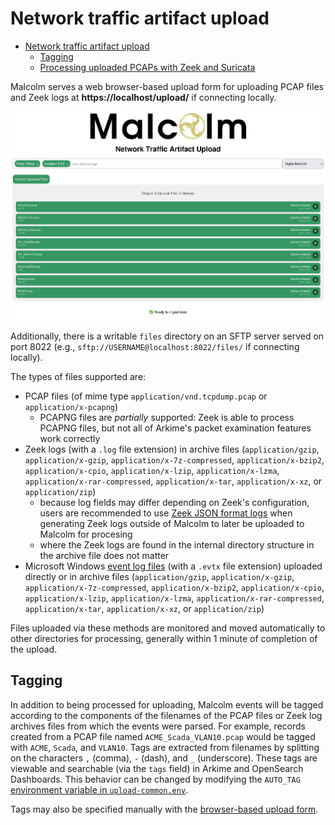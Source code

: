 # <a name="Upload"></a>Network traffic artifact upload

* [Network traffic artifact upload](#Upload)
    - [Tagging](#Tagging)
    - [Processing uploaded PCAPs with Zeek and Suricata](#UploadPCAPProcessors)

Malcolm serves a web browser-based upload form for uploading PCAP files and Zeek logs at **https://localhost/upload/** if connecting locally.

![Network traffic artifact upload](./images/screenshots/malcolm_upload.png)

Additionally, there is a writable `files` directory on an SFTP server served on port 8022 (e.g., `sftp://USERNAME@localhost:8022/files/` if connecting locally).

The types of files supported are:

* PCAP files (of mime type `application/vnd.tcpdump.pcap` or `application/x-pcapng`)
    - PCAPNG files are *partially* supported: Zeek is able to process PCAPNG files, but not all of Arkime's packet examination features work correctly
* Zeek logs (with a `.log` file extension) in archive files (`application/gzip`, `application/x-gzip`, `application/x-7z-compressed`, `application/x-bzip2`, `application/x-cpio`, `application/x-lzip`, `application/x-lzma`, `application/x-rar-compressed`, `application/x-tar`, `application/x-xz`, or `application/zip`)
    - because log fields may differ depending on Zeek's configuration, users are recommended to use [Zeek JSON format logs](https://docs.zeek.org/en/master/log-formats.html#zeek-json-format-logs) when generating Zeek logs outside of Malcolm to later be uploaded to Malcolm for procesing
    - where the Zeek logs are found in the internal directory structure in the archive file does not matter
* Microsoft Windows [event log files](https://learn.microsoft.com/en-us/windows/win32/eventlog/event-log-file-format) (with a `.evtx` file extension) uploaded directly or in archive files (`application/gzip`, `application/x-gzip`, `application/x-7z-compressed`, `application/x-bzip2`, `application/x-cpio`, `application/x-lzip`, `application/x-lzma`, `application/x-rar-compressed`, `application/x-tar`, `application/x-xz`, or `application/zip`)

Files uploaded via these methods are monitored and moved automatically to other directories for processing, generally within 1 minute of completion of the upload.

## <a name="Tagging"></a>Tagging

In addition to being processed for uploading, Malcolm events will be tagged according to the components of the filenames of the PCAP files or Zeek log archives files from which the events were parsed. For example, records created from a PCAP file named `ACME_Scada_VLAN10.pcap` would be tagged with `ACME`, `Scada`, and `VLAN10`. Tags are extracted from filenames by splitting on the characters `,` (comma), `-` (dash), and `_` (underscore). These tags are viewable and searchable (via the `tags` field) in Arkime and OpenSearch Dashboards. This behavior can be changed by modifying the `AUTO_TAG` [environment variable in `upload-common.env`](malcolm-config.md#MalcolmConfigEnvVars).

Tags may also be specified manually with the [browser-based upload form](#Upload).
